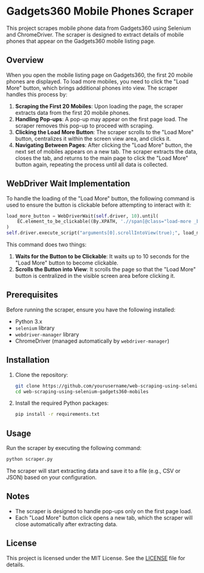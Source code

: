 
# Gadgets360 Mobile Phones Scraper

This project scrapes mobile phone data from Gadgets360 using Selenium and ChromeDriver. The scraper is designed to extract details of mobile phones that appear on the Gadgets360 mobile listing page.

## Overview

When you open the mobile listing page on Gadgets360, the first 20 mobile phones are displayed. To load more mobiles, you need to click the "Load More" button, which brings additional phones into view. The scraper handles this process by:

1. **Scraping the First 20 Mobiles**: Upon loading the page, the scraper extracts data from the first 20 mobile phones.
2. **Handling Pop-ups**: A pop-up may appear on the first page load. The scraper removes this pop-up to proceed with scraping.
3. **Clicking the Load More Button**: The scraper scrolls to the "Load More" button, centralizes it within the screen view area, and clicks it.
4. **Navigating Between Pages**: After clicking the "Load More" button, the next set of mobiles appears on a new tab. The scraper extracts the data, closes the tab, and returns to the main page to click the "Load More" button again, repeating the process until all data is collected.

## WebDriver Wait Implementation

To handle the loading of the "Load More" button, the following command is used to ensure the button is clickable before attempting to interact with it:

```python
load_more_button = WebDriverWait(self.driver, 10).until(
    EC.element_to_be_clickable((By.XPATH, './/span[@class="load-more _btn"]'))
)
self.driver.execute_script("arguments[0].scrollIntoView(true);", load_more_button)
```

This command does two things:
1. **Waits for the Button to be Clickable**: It waits up to 10 seconds for the "Load More" button to become clickable.
2. **Scrolls the Button into View**: It scrolls the page so that the "Load More" button is centralized in the visible screen area before clicking it.

## Prerequisites

Before running the scraper, ensure you have the following installed:
- Python 3.x
- `selenium` library
- `webdriver-manager` library
- ChromeDriver (managed automatically by `webdriver-manager`)

## Installation

1. Clone the repository:

   ```bash
   git clone https://github.com/yourusername/web-scraping-using-selenium-gadgets360-mobiles.git
   cd web-scraping-using-selenium-gadgets360-mobiles
   ```

2. Install the required Python packages:

   ```bash
   pip install -r requirements.txt
   ```

## Usage

Run the scraper by executing the following command:

```bash
python scraper.py
```

The scraper will start extracting data and save it to a file (e.g., CSV or JSON) based on your configuration.

## Notes

- The scraper is designed to handle pop-ups only on the first page load.
- Each "Load More" button click opens a new tab, which the scraper will close automatically after extracting data.

## License

This project is licensed under the MIT License. See the [LICENSE](LICENSE) file for details.
